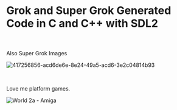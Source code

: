 # Grok and Super Grok Generated Code in C and C++ with SDL2
<br>
<br>
Also Super Grok Images
<br>

![417256856-acd6de6e-8e24-49a5-acd6-3e2c04814b93](https://github.com/user-attachments/assets/5e47ee1d-7d1c-4b9f-b170-102f673d7cb4)

<br>

Love me platform games.

![World 2a - Amiga](https://github.com/user-attachments/assets/dc536c50-388e-4bd6-b063-348860995c90)
